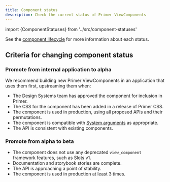 ```yaml
---
title: Component status
description: Check the current status of Primer ViewComponents
---
```


import {ComponentStatuses} from '../src/component-statuses'

See the [component lifecycle](https://primer.style/contribute/component-lifecycle) for more information about each status.

<ComponentStatuses />

## Criteria for changing component status

### Promote from internal application to alpha

We recommend building new Primer ViewComponents in an application that uses them first, upstreaming them when:

- The Design Systems team has approved the component for inclusion in Primer.
- The CSS for the component has been added in a release of Primer CSS.
- The component is used in production, using all proposed APIs and their permutations.
- The component is compatible with [System arguments](/system-arguments) as appropriate.
- The API is consistent with existing components.

### Promote from alpha to beta

- The component does not use any deprecated `view_component` framework features, such as Slots v1.
- Documentation and storybook stories are complete.
- The API is approaching a point of stability.
- The component is used in production at least 3 times.
